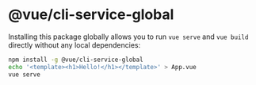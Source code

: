 # @vue/cli-service-global

Installing this package globally allows you to run `vue serve` and `vue build` directly without any local dependencies:

``` sh
npm install -g @vue/cli-service-global
echo '<template><h1>Hello!</h1></template>' > App.vue
vue serve
```
